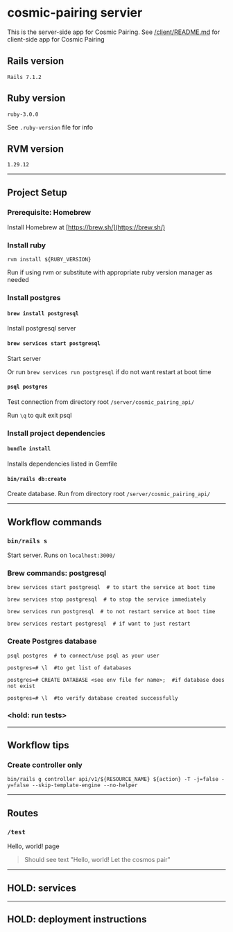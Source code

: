 # cosmic-pairing servier

This is the server-side app for Cosmic Pairing. See [/client/README.md](/client/README.md) for client-side app for Cosmic Pairing

## Rails version
`Rails 7.1.2`

## Ruby version
`ruby-3.0.0`

See `.ruby-version` file for info

## RVM version
`1.29.12`

---
## Project Setup

### Prerequisite: Homebrew
Install Homebrew at [https://brew.sh/](https://brew.sh/)

### Install ruby
`rvm install ${RUBY_VERSION}`

Run if using rvm or substitute with appropriate ruby version manager as needed

### Install postgres
#### `brew install postgresql`
Install postgresql server

#### `brew services start postgresql`
Start server

Or run `brew services run postgresql` if do not want restart at boot time

#### `psql postgres`
Test connection from directory root `/server/cosmic_pairing_api/`

Run `\q` to quit exit psql

### Install project dependencies
#### `bundle install`
Installs dependencies listed in Gemfile

#### `bin/rails db:create`
Create database. Run from directory root `/server/cosmic_pairing_api/`

---
## Workflow commands

### `bin/rails s`
Start server. Runs on `localhost:3000/`

### Brew commands: postgresql
```
brew services start postgresql  # to start the service at boot time

brew services stop postgresql  # to stop the service immediately

brew services run postgresql  # to not restart service at boot time

brew services restart postgresql  # if want to just restart
```

### Create Postgres database
```
psql postgres  # to connect/use psql as your user

postgres=# \l  #to get list of databases

postgres=# CREATE DATABASE <see env file for name>;  #if database does not exist

postgres=# \l  #to verify database created successfully
```

### <hold: run tests>

---
## Workflow tips

### Create controller only

`bin/rails g controller api/v1/${RESOURCE_NAME} ${action} -T -j=false -y=false --skip-template-engine --no-helper`

---

## Routes
### `/test`
Hello, world! page
> Should see text "Hello, world! Let the cosmos pair"

---
## HOLD: services

---
## HOLD: deployment instructions
